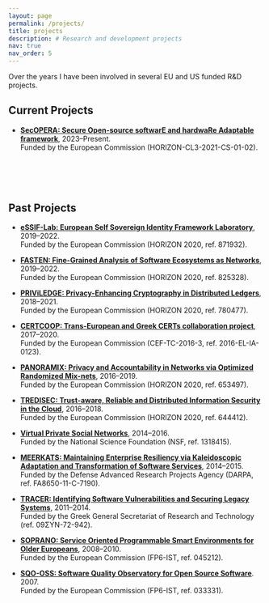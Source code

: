 ```yaml
---
layout: page
permalink: /projects/
title: projects
description: # Research and development projects
nav: true
nav_order: 5
---
```


<!-- Quick Navigation
<div class="projects-navigation" style="margin-bottom: 2rem; padding: 1rem; background-color: var(--global-card-bg-color); border-radius: 8px;">
  <strong>Jump to:</strong>
  <span onclick="document.getElementById('current').scrollIntoView({behavior: 'smooth'})" style="cursor: pointer; color: var(--global-theme-color); margin: 0 0.5rem; text-decoration: underline;">Current Projects</span> |
  <span onclick="document.getElementById('past').scrollIntoView({behavior: 'smooth'})" style="cursor: pointer; color: var(--global-theme-color); margin: 0 0.5rem; text-decoration: underline;">Past Projects</span>
</div> -->

Over the years I have been involved in several EU and US funded R&D projects.

## <span id="current">Current Projects</span>

- **[SecOPERA: Secure Open-source softwarE and hardwaRe Adaptable framework](https://secopera.eu/)**,
  2023–Present.  
  Funded by the European Commission (HORIZON-CL3-2021-CS-01-02).

<div style="width: 100%; height: 3px; background: linear-gradient(to right, transparent, var(--global-theme-color), transparent); margin: 3rem 0;"></div>

## <span id="past">Past Projects</span>

- **[eSSIF-Lab: European Self Sovereign Identity Framework Laboratory](https://cordis.europa.eu/project/id/871932)**,
  2019–2022.  
  Funded by the European Commission (HORIZON 2020, ref. 871932).

- **[FASTEN: Fine-Grained Analysis of Software Ecosystems as Networks](https://cordis.europa.eu/project/id/825328/results)**,
  2019–2022.  
  Funded by the European Commission (HORIZON 2020, ref. 825328).

- **[PRIViLEDGE: Privacy-Enhancing Cryptography in Distributed Ledgers](https://cordis.europa.eu/project/id/780477)**,
  2018–2021.  
  Funded by the European Commission (HORIZON 2020, ref. 780477).

- **[CERTCOOP: Trans-European and Greek CERTs collaboration project](https://www.certcoop.gr/)**,
  2017–2020.  
  Funded by the European Commission (CEF-TC-2016-3, ref. 2016-EL-IA-0123).

- **[PANORAMIX: Privacy and Accountability in Networks via Optimized Randomized Mix-nets](https://panoramix-project.eu/)**,
  2016–2019.  
  Funded by the European Commission (HORIZON 2020, ref. 653497).

- **[TREDISEC: Trust-aware, Reliable and Distributed Information Security in the Cloud](https://cordis.europa.eu/project/id/644412)**,
  2016–2018.  
  Funded by the European Commission (HORIZON 2020, ref. 644412).

- **[Virtual Private Social Networks](http://nsl.cs.columbia.edu/projects/vpsn/)**,
  2014–2016.  
  Funded by the National Science Foundation (NSF, ref. 1318415).

- **[MEERKATS: Maintaining Enterprise Resiliency via Kaleidoscopic Adaptation and Transformation of Software Services](http://nsl.cs.columbia.edu/projects/meerkats/)**,
  2014–2015.  
  Funded by the Defense Advanced Research Projects Agency (DARPA, ref. FA8650-11-C-7190).

- **[TRACER: Identifying Software Vulnerabilities and Securing Legacy Systems](https://www.tracer-project.eu/)**,
  2011–2014.  
  Funded by the Greek General Secretariat of Research and Technology (ref. 09ΣΥΝ-72-942).

- **[SOPRANO: Service Oriented Programmable Smart Environments for Older Europeans](http://cordis.europa.eu/project/rcn/80527_en.html)**, 2008–2010.  
  Funded by the European Commission (FP6-IST, ref. 045212).

- **[SQO-OSS: Software Quality Observatory for Open Source Software](http://cordis.europa.eu/project/rcn/79362_en.html)**. 2007.  
  Funded by the European Commission (FP6-IST, ref. 033331).
